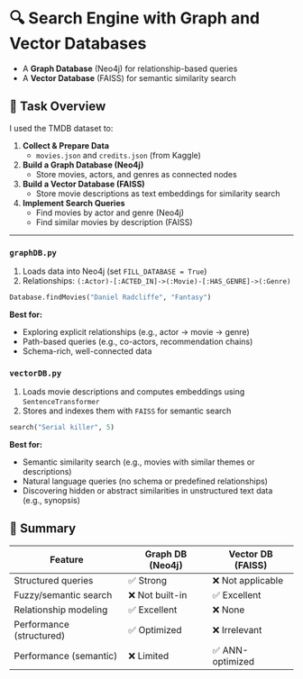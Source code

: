 # 🔍 Search Engine with Graph and Vector Databases

- A **Graph Database** (Neo4j) for relationship-based queries
- A **Vector Database** (FAISS) for semantic similarity search

## 🧠 Task Overview

I used the TMDB dataset to:

1. **Collect & Prepare Data**
   - `movies.json` and `credits.json` (from Kaggle)
2. **Build a Graph Database (Neo4j)**
   - Store movies, actors, and genres as connected nodes
3. **Build a Vector Database (FAISS)**
   - Store movie descriptions as text embeddings for similarity search
4. **Implement Search Queries**
   - Find movies by actor and genre (Neo4j)
   - Find similar movies by description (FAISS)

---

### `graphDB.py`
1. Loads data into Neo4j (set `FILL_DATABASE = True`)
2. Relationships: `(:Actor)-[:ACTED_IN]->(:Movie)-[:HAS_GENRE]->(:Genre)`
    
```python
Database.findMovies("Daniel Radcliffe", "Fantasy")
```

**Best for:**
- Exploring explicit relationships (e.g., actor → movie → genre)
- Path-based queries (e.g., co-actors, recommendation chains)
- Schema-rich, well-connected data


### `vectorDB.py`
1. Loads movie descriptions and computes embeddings using `SentenceTransformer`
2. Stores and indexes them with `FAISS` for semantic search

```python
search("Serial killer", 5)
```

**Best for:**
- Semantic similarity search (e.g., movies with similar themes or descriptions)
- Natural language queries (no schema or predefined relationships)
- Discovering hidden or abstract similarities in unstructured text data (e.g., synopsis)


## 🚀 Summary

| Feature                     | Graph DB (Neo4j)     | Vector DB (FAISS)       |
|-----------------------------|----------------------|--------------------------|
| Structured queries          | ✅ Strong             | ❌ Not applicable        |
| Fuzzy/semantic search       | ❌ Not built-in       | ✅ Excellent              |
| Relationship modeling       | ✅ Excellent          | ❌ None                  |
| Performance (structured)    | ✅ Optimized          | ❌ Irrelevant            |
| Performance (semantic)      | ❌ Limited            | ✅ ANN-optimized         |